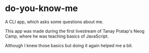 # do-you-know-me
 A CLI app, which asks some questions about me.

This app was made during the first livestream of Tanay Pratap's Neog Camp, where he was teaching basics of JavaScript.

Although I knew those basics but doing it again helped me a bit.